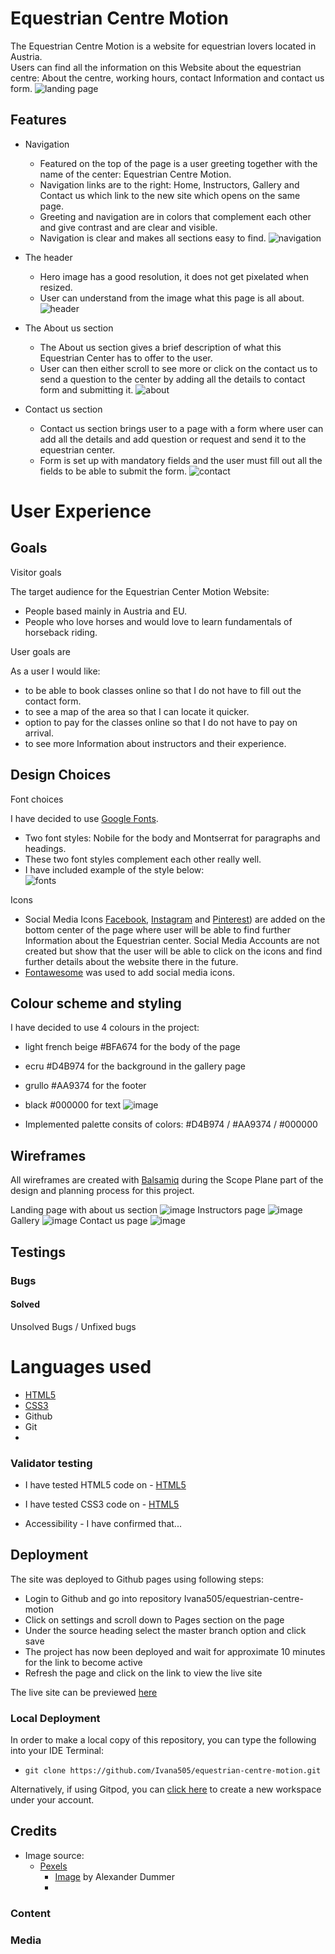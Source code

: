 # Equestrian Centre Motion
The Equestrian Centre Motion is a website for equestrian lovers located in Austria.<br>
Users can find all the information on this Website about the equestrian centre: About the centre, working hours, contact Information and contact us form.
![landing page](readme/capture-landing-page.png)


## Features
- Navigation
    - Featured on the top of the page is a user greeting together with the name of the center: Equestrian Centre Motion.
    - Navigation links are to the right: Home, Instructors, Gallery and Contact us which link to the new site which opens on the same page.
    - Greeting and navigation are in colors that complement each other and give contrast and are clear and visible.
    - Navigation is clear and makes all sections easy to find.
![navigation](readme/capture-feature-navigation.png)

- The header
     - Hero image has a good resolution, it does not get pixelated when resized. 
     - User can understand from the image what this page is all about. 
![header](readme/capture-hero-image.png)

- The About us section
     - The About us section gives a brief description of what this Equestrian Center has to offer to the user.
     - User can then either scroll to see more or click on the contact us to send a question to the center by adding all the details to contact form and submitting it.
![about](readme/capture-about-us.png)

- Contact us section
    - Contact us section brings user to a page with a form where user can add all the details and add question or request and send it to the equestrian center.
    - Form is set up with mandatory fields and the user must fill out all the fields to be able to submit the form.
![contact](readme/capture-contact-us-form.png)

# User Experience

## Goals

Visitor goals

The target audience for the Equestrian Center Motion Website:

- People based mainly in Austria and EU.
- People who love horses and would love to learn fundamentals of horseback riding.

User goals are

As a user I would like:
 - to be able to book classes online so that I do not have to fill out the contact form.
 - to see a map of the area so that I can locate it quicker.
 - option to pay for the classes online so that I do not have to pay on arrival.
 - to see more Information about instructors and their experience.

## Design Choices

Font choices

I have decided to use [Google Fonts](https://fonts.google.com/). 
 - Two font styles: Nobile for the body and Montserrat for paragraphs and headings.
 - These two font styles complement each other really well.
 - I have included example of the style below: <br>
    ![fonts](readme/capture-font-style.png)


Icons

- Social Media Icons [Facebook](https://www.facebook.com/), [Instagram](https://www.ginstagram.com/) and [Pinterest](https://www.pinterest.ie/)) are added on the bottom center of the page where user will be able to find further Information about the Equestrian center. Social Media Accounts are not created but show that the user will be able to click on the icons and find further details about the website there in the future.
- [Fontawesome](https://fontawesome.com/) was used to add social media icons.

## Colour scheme and styling

I have decided to use 4 colours in the project: 
 - light french beige #BFA674 for the body of the page
 - ecru #D4B974 for the background in the gallery page
 - grullo #AA9374 for the footer
 - black #000000 for text
![image](readme/project-colors.png)

- Implemented palette consits of  colors: #D4B974 / #AA9374 / #000000

## Wireframes
All wireframes are created with [Balsamiq](https://balsamiq.com/) during the Scope Plane part of the design and planning process for this project.

Landing page with about us section
![image](readme/wireframe1.png)
Instructors page
![image](readme/wireframe2.png)
Gallery
![image](readme/wireframe3.png)
Contact us page
![image](readme/wireframe4.png)

## Testings

### Bugs
#### Solved

Unsolved Bugs / Unfixed bugs

# Languages used
- [HTML5](https://en.wikipedia.org/wiki/HTML5)
- [CSS3](https://en.wikipedia.org/wiki/CSS)
- Github
-  Git
- 

### Validator testing
- I have tested HTML5 code on - [HTML5](https://validator.w3.org/) 
- I have tested CSS3 code on  - [HTML5](https://jigsaw.w3.org/css-validator/#validate_by_uri) 

- Accessibility 
      - I have confirmed that...

## Deployment

The site was deployed to Github pages using following steps: 
   - Login to Github and go into repository Ivana505/equestrian-centre-motion
   - Click on settings and scroll down to Pages section on the page
   - Under the source heading select the master branch option and click save
   - The project has now been deployed and wait for approximate 10 minutes for the link to become active
   - Refresh the page and click on the link to view the live site

The live site can be previewed [here](https://ivana505.github.io/equestrian-centre-motion/)

### Local Deployment

In order to make a local copy of this repository, you can type the following into your IDE Terminal:

- `git clone https://github.com/Ivana505/equestrian-centre-motion.git`

Alternatively, if using Gitpod, you can [click here](https://gitpod.io/#https://github.com/Ivana505/equestrian-centre-motion) to create a new workspace under your account.
  
## Credits

- Image source:
  - [Pexels](https://www.pexels.com/)
      - [Image](https://www.pexels.com/photo/girl-riding-black-horse-1364073/) by Alexander Dummer 
      - 


### Content
### Media

  